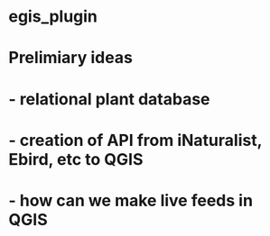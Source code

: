 # egis_plugin
# Prelimiary ideas 
# - relational plant database 
# - creation of API from iNaturalist, Ebird, etc to QGIS 
# - how can we make live feeds in QGIS 
